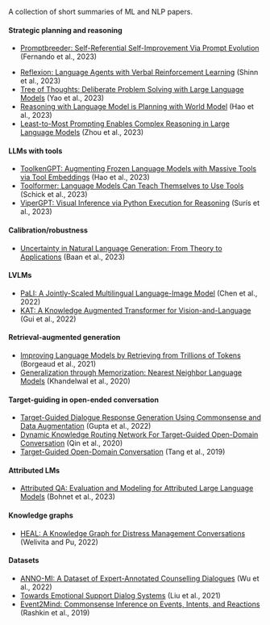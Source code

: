 A collection of short summaries of ML and NLP papers.


#### Strategic planning and reasoning
- [Promptbreeder: Self-Referential Self-Improvement Via Prompt Evolution](https://github.com/lisaalaz/papers/blob/master/papers/Promptbreeder_Self-Referential_Self-Improvement_Via_Prompt_Evolution.md) (Fernando et al., 2023)
<!--- - [ReAct: Synergizing Reasoning and Acting in Language Models](https://github.com/lisaalaz/papers/blob/master/papers/ReAct_Synergizing_Reasoning_and_Acting_in_Language_Models.md) (Yao et al., 2023) --->
- [Reflexion: Language Agents with Verbal Reinforcement Learning](https://github.com/lisaalaz/papers/blob/master/papers/Reflexion_Language_Agents_with_Verbal_Reinforcement_Learning.md) (Shinn et al., 2023)
- [Tree of Thoughts: Deliberate Problem Solving with Large Language Models](https://github.com/lisaalaz/papers/blob/master/papers/Tree_of_Thoughts_Deliberate_Problem_Solving_with_Large_Language_Models.md) (Yao et al., 2023)
- [Reasoning with Language Model is Planning with World Model](https://github.com/lisaalaz/papers/blob/master/papers/Reasoning_with_Language_Model_is_Planning_with_World_Model.md) (Hao et al., 2023)
- [Least-to-Most Prompting Enables Complex Reasoning in Large Language Models](https://github.com/lisaalaz/papers/blob/master/papers/Least-to-Most_Prompting_Enables_Complex_Reasoning_in_Large_Language_Models.md) (Zhou et al., 2023)

#### LLMs with tools
- [ToolkenGPT: Augmenting Frozen Language Models with Massive Tools via Tool Embeddings](https://github.com/lisaalaz/papers/blob/master/papers/ToolkenGPT_Augmenting_Frozen_Language_Models_with_Massive_Tools_via_Tool_Embeddings.md) (Hao et al., 2023)
- [Toolformer: Language Models Can Teach Themselves to Use Tools](https://github.com/lisaalaz/papers/blob/master/papers/Toolformer_Language_Models_Can_Teach_Themselves_to_Use_Tools.md) (Schick et al., 2023)
- [ViperGPT: Visual Inference via Python Execution for Reasoning](https://github.com/lisaalaz/papers/blob/master/papers/ViperGPT_Visual_Inference_via_Python_Execution_for_Reasoning.md) (Surís et al., 2023)

#### Calibration/robustness
- [Uncertainty in Natural Language Generation: From Theory to Applications](https://github.com/lisaalaz/papers/blob/master/papers/Uncertainty_in_NLG_from_Theory_to_Applications.md) (Baan et al., 2023)

#### LVLMs
- [PaLI: A Jointly-Scaled Multilingual Language-Image Model](https://github.com/lisaalaz/papers/blob/master/papers/PaLI_A_Jointly-Scaled_Multilingual_Language-Image_Model.md) (Chen et al., 2022)
- [KAT: A Knowledge Augmented Transformer for Vision-and-Language](https://github.com/lisaalaz/papers/blob/master/papers/KAT_A_Knowledge_Augmented_Transformer_for_Vision-and-Language.md) (Gui et al., 2022)


#### Retrieval-augmented generation
- [Improving Language Models by Retrieving from Trillions of Tokens](https://github.com/lisaalaz/papers/blob/master/papers/Improving_Language_Models_by_Retrieving_from_Trillions_of_Tokens.md) (Borgeaud et al., 2021)
- [Generalization through Memorization: Nearest Neighbor Language Models](https://github.com/lisaalaz/papers/blob/master/papers/Generalization_through_Memorization_Nearest_Neighbor_Language_Models.md) (Khandelwal et al., 2020)

#### Target-guiding in open-ended conversation
- [Target-Guided Dialogue Response Generation Using Commonsense and Data Augmentation](https://github.com/lisaalaz/papers/blob/master/papers/Target-Guided_Dialogue_Response_Generation_Using_Commonsense_and_Data_Augmentation.md) (Gupta et al., 2022)
- [Dynamic Knowledge Routing Network For Target-Guided Open-Domain Conversation](https://github.com/lisaalaz/papers/blob/master/papers/Dynamic_Knowledge_Routing_Network_for_Target-Guided_Open-Domain_Conversation.md) (Qin et al., 2020)
- [Target-Guided Open-Domain Conversation](https://github.com/lisaalaz/papers/blob/master/papers/Target-Guided_Open-Domain_Conversation.md) (Tang et al., 2019)

#### Attributed LMs
- [Attributed QA: Evaluation and Modeling for Attributed Large Language Models](https://github.com/lisaalaz/papers/blob/master/papers/Attributed_Question_Answering_Evaluation_and_Modeling_for_Attributed_Large_Language_Models.md) (Bohnet et al., 2023)

#### Knowledge graphs
- [HEAL: A Knowledge Graph for Distress Management Conversations](https://github.com/lisaalaz/papers/blob/master/papers/HEAL_A_Knowledge_Graph_for_Distress_Management_Conversations.md) (Welivita and Pu, 2022)

#### Datasets
- [ANNO-MI: A Dataset of Expert-Annotated Counselling Dialogues](https://github.com/lisaalaz/papers/blob/master/papers/ANNO-MI_A_Dataset_of_Expert-Annotated_Counselling_Dialogues.md) (Wu et al., 2022)
- [Towards Emotional Support Dialog Systems](https://github.com/lisaalaz/papers/blob/master/papers/Towards_Emotional_Support_Dialog_Systems.md) (Liu et al., 2021)
- [Event2Mind: Commonsense Inference on Events, Intents, and Reactions](https://github.com/lisaalaz/papers/blob/master/papers/Event2Mind_Commonsense_Inference_on_Events_Intents_and_Reactions.md) (Rashkin et al., 2019)
